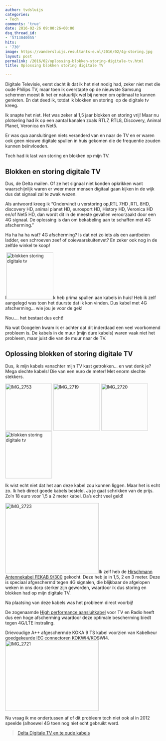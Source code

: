 ```yaml
---
author: tvdsluijs
categories:
- Tech
comments: 'true'
date: 2016-02-26 09:00:26+00:00
dsq_thread_id:
- '5713040055'
hits:
- '730'
image: https://vandersluijs.resultants-e.nl/2016/02/4g-storing.jpg
layout: post
permalink: /2016/02/oplossing-blokken-storing-digitale-tv.html
title: Oplossing blokken storing digitale TV

---
```

Digitale Televisie, eerst dacht ik dat ik het niet nodig had, zeker niet met die oude Philips TV, maar toen ik overstapte op de nieuwste Samsung schermen moest ik het er natuurlijk wel bij nemen om optimaal te kunnen genieten. En dat deed ik, totdat ik blokken en storing  op de digitale tv kreeg.<!--more-->

Ik snapte het niet. Het was zeker al 1,5 jaar blokken en storing vrij! Maar nu plotseling had ik op een aantal kanalen zoals RTL7, RTL8, Discovery, Animal Planet, Veronica en Net5.

Er was qua aansluitingen niets veranderd van en naar de TV en er waren ook geen nieuwe digitale spullen in huis gekomen die de frequentie zouden kunnen beïnvloeden.

Toch had ik last van storing en blokken op mijn TV.

## Blokken en storing digitale TV

Dus, de Delta mailen. Of ze het signaal niet konden opkrikken want waarschijnlijk waren er weer meer mensen digitaal gaan kijken in de wijk dus dat signaal zal te zwak wezen.

<p style="text-align: left;">
  Als antwoord kreeg ik &#8220;Ondervindt u verstoring op,RTL 7HD ,RTL 8HD, discovery HD, animal planet HD, eurosport HD, History HD, Veronica HD en/of Net5 HD, dan wordt dit in de meeste gevallen veroorzaakt door een 4G signaal. De oplossing is dan om bekabeling aan te schaffen met 4G afscherming.&#8221;
</p>

Ha ha ha ha wat? 4G afscherming? Is dat net zo iets als een aardbeien ladder, een schroeven zeef of ooievaarskuitenvet? En zeker ook nog in de zelfde winkel te koop!

I<img class="size-thumbnail wp-image-2504 alignleft" src="https://vandersluijs.resultants-e.nl/2016/02/IMG_2718-150x150.jpg" alt="blokken storing digitale tv" width="150" height="150" srcset="https://vandersluijs.resultants-e.nl/2016/02/IMG_2718-150x150.jpg 150w, https://vandersluijs.resultants-e.nl/2016/02/IMG_2718-65x65.jpg 65w" sizes="(max-width: 150px) 100vw, 150px" />k heb prima spullen aan kabels in huis! Heb ik zelf aangelegd was toen het duurste dat ik kon vinden. Dus kabel met 4G afscherming&#8230; wie jou je voor de gek!

Nou&#8230;. het bestaat dus echt!

Na wat Googelen kwam ik er achter dat dit inderdaad een veel voorkomend probleem is. De kabels in de muur (mijn dure kabels) waren vaak niet het probleem, maar juist die van de muur naar de TV.

## Oplossing blokken of storing digitale TV

Dus, ik mijn kabels vanachter mijn TV kast getrokken&#8230; en wat denk je? Mega slechte kabels! Die van een euro de meter! Met enorm slechte stekkers.

 <img class="size-thumbnail wp-image-2502 alignleft" src="https://vandersluijs.resultants-e.nl/2016/02/IMG_2753-150x150.jpg" alt="IMG_2753" width="150" height="150" srcset="https://vandersluijs.resultants-e.nl/2016/02/IMG_2753-150x150.jpg 150w, https://vandersluijs.resultants-e.nl/2016/02/IMG_2753-65x65.jpg 65w" sizes="(max-width: 150px) 100vw, 150px" /> <img class="size-thumbnail wp-image-2505 alignleft" src="https://vandersluijs.resultants-e.nl/2016/02/IMG_2719-150x150.jpg" alt="IMG_2719" width="150" height="150" srcset="https://vandersluijs.resultants-e.nl/2016/02/IMG_2719-150x150.jpg 150w, https://vandersluijs.resultants-e.nl/2016/02/IMG_2719-65x65.jpg 65w" sizes="(max-width: 150px) 100vw, 150px" /> <img class="size-thumbnail wp-image-2506 alignleft" src="https://vandersluijs.resultants-e.nl/2016/02/IMG_2720-150x150.jpg" alt="IMG_2720" width="150" height="150" srcset="https://vandersluijs.resultants-e.nl/2016/02/IMG_2720-150x150.jpg 150w, https://vandersluijs.resultants-e.nl/2016/02/IMG_2720-65x65.jpg 65w" sizes="(max-width: 150px) 100vw, 150px" /><img class="size-thumbnail wp-image-2504 alignleft" src="https://vandersluijs.resultants-e.nl/2016/02/IMG_2718-150x150.jpg" alt="blokken storing digitale tv" width="150" height="150" srcset="https://vandersluijs.resultants-e.nl/2016/02/IMG_2718-150x150.jpg 150w, https://vandersluijs.resultants-e.nl/2016/02/IMG_2718-65x65.jpg 65w" sizes="(max-width: 150px) 100vw, 150px" />

Ik wist echt niet dat het aan deze kabel zou kunnen liggen. Maar het is echt zo. Ik heb direct goede kabels besteld. Ja je gaat schrikken van de prijs. Zo&#8217;n 18 euro voor 1,5 a 2 meter kabel. Da&#8217;s echt veel geld!

<a href="http://www.allekabels.nl/kabels/?tt=15840_12_97738_&r=%2Fantenne-kabel-coax%2F74%2F1349641%2Fhirschmann-antennekabel.html" target="_blank" rel="noopener"><img class="alignleft size-medium wp-image-2508" src="https://vandersluijs.resultants-e.nl/2016/02/IMG_2723-300x225.jpg" alt="IMG_2723" width="300" height="225" srcset="https://vandersluijs.resultants-e.nl/2016/02/IMG_2723-300x225.jpg 300w, https://vandersluijs.resultants-e.nl/2016/02/IMG_2723-768x576.jpg 768w, https://vandersluijs.resultants-e.nl/2016/02/IMG_2723-1024x768.jpg 1024w, https://vandersluijs.resultants-e.nl/2016/02/IMG_2723.jpg 1200w" sizes="(max-width: 300px) 100vw, 300px" /></a>Ik zelf heb de <a href="https://www.vandersluijs.nl/endorses/hirschmann-coax" target="_blank" rel="noopener">Hirschmann Antennekabel FEKAB 9/300</a> gekocht. Deze heb je in 1,5, 2 en 3 meter. Deze is speciaal afgeschermd tegen 4G signalen, die blijkbaar de afgelopen weken in ons dorp sterker zijn geworden, waardoor ik dus storing en blokken had op mijn digitale TV.

Na plaatsing van deze kabels was het probleem direct voorbij!

De zogenaamde <a href="https://www.vandersluijs.nl/endorses/coax" target="_blank" rel="noopener">High performance aansluitkabel</a> voor TV en Radio heeft dus een hoge afscherming waardoor deze optimale bescherming biedt tegen 4G/LTE instraling.
  
Drievoudige A++ afgeschermde KOKA 9 TS kabel voorzien van Kabelkeur goedgekeurde IEC connectoren KOKWI4/KOSWI4.<a href="http://www.allekabels.nl/kabels/?tt=15840_12_97738_&r=%2Fantenne-kabel-coax%2F74%2F1349641%2Fhirschmann-antennekabel.html" target="_blank" rel="noopener"><img class="size-medium wp-image-2507 aligncenter" src="https://vandersluijs.resultants-e.nl/2016/02/IMG_2721-300x225.jpg" alt="IMG_2721" width="300" height="225" srcset="https://vandersluijs.resultants-e.nl/2016/02/IMG_2721-300x225.jpg 300w, https://vandersluijs.resultants-e.nl/2016/02/IMG_2721-768x576.jpg 768w, https://vandersluijs.resultants-e.nl/2016/02/IMG_2721-1024x768.jpg 1024w, https://vandersluijs.resultants-e.nl/2016/02/IMG_2721.jpg 1200w" sizes="(max-width: 300px) 100vw, 300px" /></a>

Nu vraag ik me ondertussen af of dit probleem toch niet ook al in 2012 speelde (alhoewel 4G toen nog niet echt gebruikt werd.

<blockquote class="wp-embedded-content" data-secret="z6YjcXW4FL">
  <p>
    <a href="https://www.vandersluijs.nl/2012/12/delta-digitale-tv-en-te-oude-kabels.html">Delta Digitale TV en te oude kabels</a>
  </p>
</blockquote>

